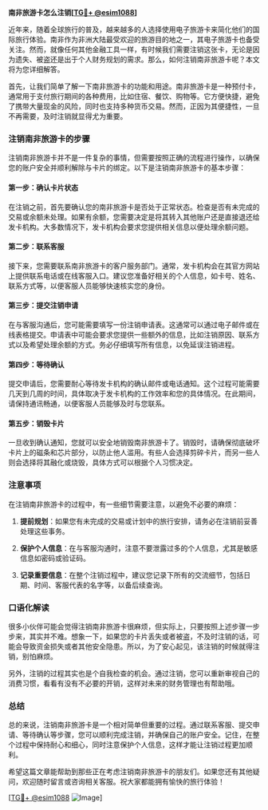 **南非旅游卡怎么注销[[TG💪+ @esim1088](https://t.me/s/esim1088)]**

近年来，随着全球旅行的普及，越来越多的人选择使用电子旅游卡来简化他们的国际旅行体验。南非作为非洲大陆最受欢迎的旅游目的地之一，其电子旅游卡也备受关注。然而，就像任何其他金融工具一样，有时候我们需要注销这张卡，无论是因为遗失、被盗还是出于个人财务规划的需求。那么，如何注销南非旅游卡呢？本文将为您详细解答。

首先，让我们简单了解一下南非旅游卡的功能和用途。南非旅游卡是一种预付卡，通常用于支付旅行期间的各种费用，比如住宿、餐饮、购物等。它方便快捷，避免了携带大量现金的风险，同时也支持多种货币交易。然而，正因为其便捷性，一旦不再需要，及时注销就显得尤为重要。

### 注销南非旅游卡的步骤

注销南非旅游卡并不是一件复杂的事情，但需要按照正确的流程进行操作，以确保您的账户安全并顺利解除与卡片的绑定。以下是注销南非旅游卡的基本步骤：

#### 第一步：确认卡片状态

在注销之前，首先要确认您的南非旅游卡是否处于正常状态。检查是否有未完成的交易或余额未处理。如果有余额，您需要决定是将其转入其他账户还是直接退还给发卡机构。大多数情况下，发卡机构会要求您提供相关信息以便处理余额问题。

#### 第二步：联系客服

接下来，您需要联系南非旅游卡的客户服务部门。通常，发卡机构会在其官方网站上提供联系电话或在线客服入口。建议您准备好相关的个人信息，如卡号、姓名、联系方式等，以便客服人员能够快速核实您的身份。

#### 第三步：提交注销申请

在与客服沟通后，您可能需要填写一份注销申请表。这通常可以通过电子邮件或在线表格提交。申请表中可能会要求您提供一些额外的信息，比如注销原因、联系方式以及希望处理余额的方式。务必仔细填写所有信息，以免延误注销进程。

#### 第四步：等待确认

提交申请后，您需要耐心等待发卡机构的确认邮件或电话通知。这个过程可能需要几天到几周的时间，具体取决于发卡机构的工作效率和您的具体情况。在此期间，请保持通讯畅通，以便客服人员能够及时与您联系。

#### 第五步：销毁卡片

一旦收到确认通知，您就可以安全地销毁南非旅游卡了。销毁时，请确保彻底破坏卡片上的磁条和芯片部分，以防止他人滥用。有些人会选择剪碎卡片，而另一些人则会选择将其融化或烧毁，具体方式可以根据个人习惯决定。

### 注意事项

在注销南非旅游卡的过程中，有一些细节需要注意，以避免不必要的麻烦：

1. **提前规划**：如果您有未完成的交易或计划中的旅行安排，请务必在注销前妥善处理这些事务。
   
2. **保护个人信息**：在与客服沟通时，注意不要泄露过多的个人信息，尤其是敏感信息如密码或验证码。

3. **记录重要信息**：在整个注销过程中，建议您记录下所有的交流细节，包括日期、时间、客服代表的名字等，以备后续查询。

### 口语化解读

很多小伙伴可能会觉得注销南非旅游卡很麻烦，但实际上，只要按照上述步骤一步步来，其实并不难。想象一下，如果您的卡片丢失或者被盗，不及时注销的话，可能会导致资金损失或者其他安全隐患。所以，为了安心起见，该注销的时候就得注销，别怕麻烦。

另外，注销的过程其实也是个自我检查的机会。通过注销，您可以重新审视自己的消费习惯，看看有没有不必要的开销，这样对未来的财务管理也有帮助哦。

### 总结

总的来说，注销南非旅游卡是一个相对简单但重要的过程。通过联系客服、提交申请、等待确认等步骤，您可以顺利完成注销，并确保自己的账户安全。记住，在整个过程中保持耐心和细心，同时注意保护个人信息，这样才能让注销过程更加顺利。

希望这篇文章能帮助到那些正在考虑注销南非旅游卡的朋友们。如果您还有其他疑问，欢迎随时留言或咨询相关客服。祝大家都能拥有愉快的旅行体验！

[[TG💪+ @esim1088](https://t.me/s/esim1088) ![Image](https://i.postimg.cc/4NQfJmqS/Snipaste-2025-05-13-00-14-12.png)]